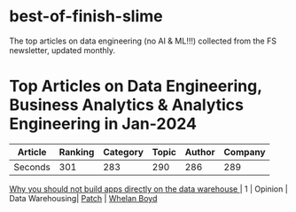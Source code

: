# best-of-finish-slime
The top articles on data engineering (no AI &amp; ML!!!) collected from the FS newsletter, updated monthly.


# Top Articles on Data Engineering, Business Analytics & Analytics Engineering in Jan-2024

Article | Ranking | Category | Topic | Author | Company 
--- | --- | --- | --- |--- |--- 
Seconds | 301 | 283 | 290 | 286 | 289 

[Why you should not build apps directly on the data warehouse
](https://www.patch.tech/blog/why-you-should-not-build-directly-on-data-warehouse/) | 1 | Opinion | Data Warehousing| [Patch](https://www.patch.tech/)  | [Whelan Boyd](https://www.linkedin.com/in/whelan-boyd-411b1174/)
